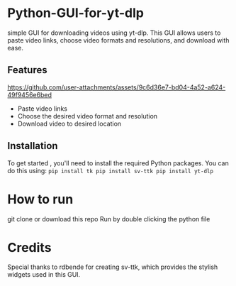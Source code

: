 # Python-GUI-for-yt-dlp

simple GUI for downloading videos using yt-dlp. This GUI allows users to paste video links, choose video formats and resolutions, and download with ease.

## Features



https://github.com/user-attachments/assets/9c6d36e7-bd04-4a52-a624-49f9456e6bed


- Paste video links
- Choose the desired video format and resolution
- Download video to desired location

## Installation

To get started , you'll need to install the required Python packages. You can do this using:
`
pip install tk
pip install sv-ttk
pip install yt-dlp
`

# How to run
git clone or download this repo
Run by double clicking the python file

# Credits
Special thanks to rdbende for creating sv-ttk, which provides the stylish widgets used in this GUI.

